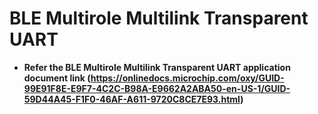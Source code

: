 # BLE Multirole Multilink Transparent UART

-   **Refer the BLE Multirole Multilink Transparent UART application document link (https://onlinedocs.microchip.com/oxy/GUID-99E91F8E-E9F7-4C2C-B98A-E9662A2ABA50-en-US-1/GUID-59D44A45-F1F0-46AF-A611-9720C8CE7E93.html)**